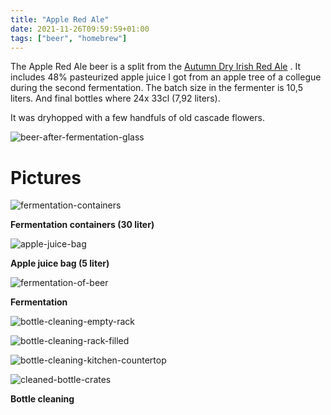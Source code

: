 ```yaml
---
title: "Apple Red Ale"
date: 2021-11-26T09:59:59+01:00
tags: ["beer", "homebrew"]
---
```


The Apple Red Ale beer is a split from the [Autumn Dry Irish Red Ale](/post/autumn-dry-irish-red-ale/) . It includes 48% pasteurized apple juice I got from an apple tree of a collegue during the second fermentation. The batch size in the fermenter is 10,5 liters. And final bottles where 24x 33cl (7,92 liters).

It was dryhopped with a few handfuls of old cascade flowers.

![beer-after-fermentation-glass](/images/apple-red-ale/beer-after-fermentation-glass.jpg)

# Pictures

![fermentation-containers](/images/apple-red-ale/fermentation-containers.jpg)

**Fermentation containers (30 liter)**

![apple-juice-bag](/images/apple-red-ale/apple-juice-bag.jpg)

**Apple juice bag (5 liter)**

![fermentation-of-beer](/images/apple-red-ale/fermentation-of-beer.jpg)

**Fermentation**

![bottle-cleaning-empty-rack](/images/apple-red-ale/bottle-cleaning-empty-rack.jpg)

![bottle-cleaning-rack-filled](/images/apple-red-ale/bottle-cleaning-rack-filled.jpg)

![bottle-cleaning-kitchen-countertop](/images/apple-red-ale/bottle-cleaning-kitchen-countertop.jpg)

![cleaned-bottle-crates](/images/apple-red-ale/cleaned-bottle-crates.jpg)

**Bottle cleaning**